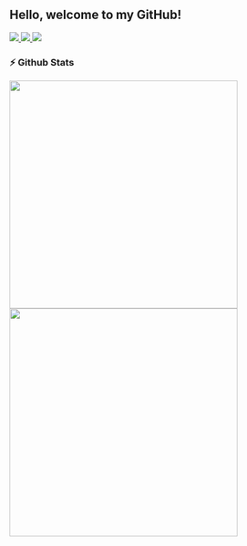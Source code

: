 <!--
### Hi there 👋
**javeriatabassum145/javeriatabassum145** is a ✨ _special_ ✨ repository because its `README.md` (this file) appears on your GitHub profile.

Here are some ideas to get you started:

- 🔭 I’m currently working on ...
- 🌱 I’m currently learning ...
- 👯 I’m looking to collaborate on ...
- 🤔 I’m looking for help with ...
- 💬 Ask me about ...
- 📫 How to reach me: ...
- 😄 Pronouns: ...
- ⚡ Fun fact: ...
-->


## Hello, welcome to my GitHub!

<a href="https://medium.com/@javeriatabassum514" target="_blank">
    <img src="https://img.shields.io/badge/MEDIUM-12100E?logo=medium&color=black&logoColor=white" />
</a>
<a href="https://www.linkedin.com/in/javeria-tabassum-176204194/" target="_blank">
    <img src="https://img.shields.io/badge/LINKEDIN-12100E?logo=linkedin&color=blue&logoColor=white" />
</a>
<a href="http://portfolio.javeriatabassum.live/" target="_blank">
    <img src="https://img.shields.io/badge/WEBSITE-12100E?logo=html5&color=fe6e95&logoColor=white" />
</a>


### ⚡️ Github Stats
<p>
  <img width="400px" src="https://github-readme-stats.vercel.app/api?username=javeriatabassum145&show_icons=true&theme=nightowl&hide_border=true&bg_color=1F222E" />
  <img width="400px" src="https://github-readme-streak-stats.herokuapp.com?user=javeriatabassum145&theme=nightowl&hide_border=true&fire=C77800&ring=DD910B&background=1F222E" />
</p>




